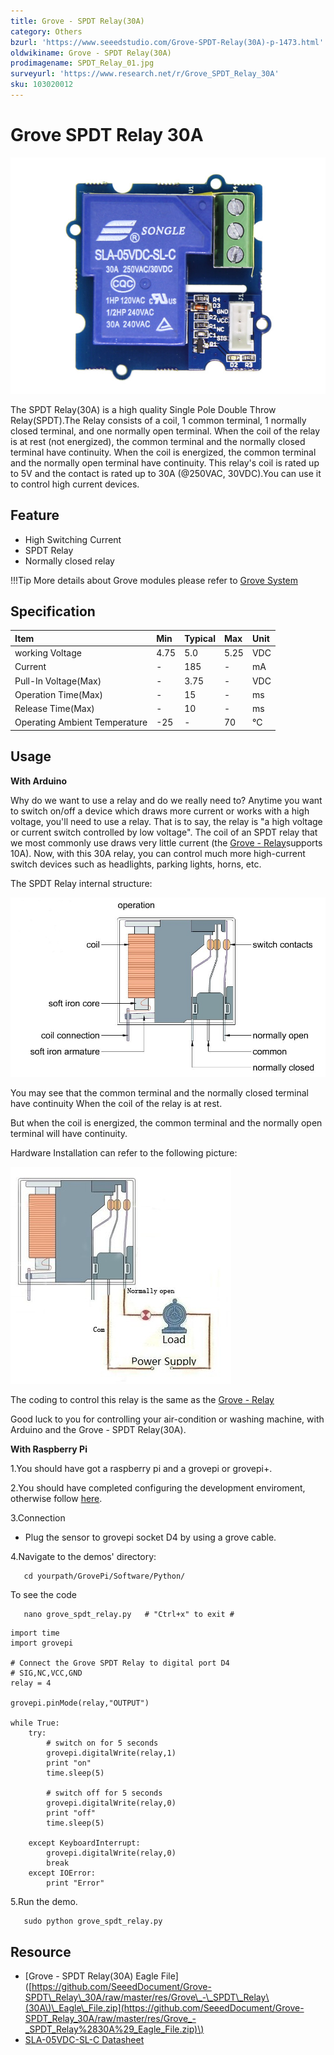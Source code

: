 ```yaml
---
title: Grove - SPDT Relay(30A)
category: Others
bzurl: 'https://www.seeedstudio.com/Grove-SPDT-Relay(30A)-p-1473.html'
oldwikiname: Grove - SPDT Relay(30A)
prodimagename: SPDT_Relay_01.jpg
surveyurl: 'https://www.research.net/r/Grove_SPDT_Relay_30A'
sku: 103020012
---
```


# Grove SPDT Relay 30A

![](https://github.com/SeeedDocument/Grove-SPDT_Relay_30A/raw/master/img/SPDT_Relay_01.jpg)

The SPDT Relay\(30A\) is a high quality Single Pole Double Throw Relay\(SPDT\).The Relay consists of a coil, 1 common terminal, 1 normally closed terminal, and one normally open terminal. When the coil of the relay is at rest \(not energized\), the common terminal and the normally closed terminal have continuity. When the coil is energized, the common terminal and the normally open terminal have continuity. This relay's coil is rated up to 5V and the contact is rated up to 30A \(@250VAC, 30VDC\).You can use it to control high current devices.

## Feature

* High Switching Current
* SPDT Relay
* Normally closed relay

!!!Tip More details about Grove modules please refer to [Grove System](http://wiki.seeed.cc/Grove_System/)

## Specification

| Item | Min | Typical | Max | Unit |
| :--- | :--- | :--- | :--- | :--- |
| working Voltage | 4.75 | 5.0 | 5.25 | VDC |
| Current | - | 185 | - | mA |
| Pull-In Voltage\(Max\) | - | 3.75 | - | VDC |
| Operation Time\(Max\) | - | 15 | - | ms |
| Release Time\(Max\) | - | 10 | - | ms |
| Operating Ambient Temperature | -25 | - | 70 | °C |

## Usage

**With Arduino**

Why do we want to use a relay and do we really need to? Anytime you want to switch on/off a device which draws more current or works with a high voltage, you'll need to use a relay. That is to say, the relay is "a high voltage or current switch controlled by low voltage". The coil of an SPDT relay that we most commonly use draws very little current \(the [Grove - Relay](http://wiki.seeed.cc/Grove-Relay/)supports 10A\). Now, with this 30A relay, you can control much more high-current switch devices such as headlights, parking lights, horns, etc.

The SPDT Relay internal structure:

![](https://github.com/SeeedDocument/Grove-SPDT_Relay_30A/raw/master/img/Relay_Struction.jpg)

You may see that the common terminal and the normally closed terminal have continuity When the coil of the relay is at rest.

But when the coil is energized, the common terminal and the normally open terminal will have continuity.

Hardware Installation can refer to the following picture:

![](https://github.com/SeeedDocument/Grove-SPDT_Relay_30A/raw/master/img/SPDT_Relay.jpg)

The coding to control this relay is the same as the [Grove - Relay](http://wiki.seeed.cc/Grove-Relay/)

Good luck to you for controlling your air-condition or washing machine, with Arduino and the Grove - SPDT Relay\(30A\).

**With Raspberry Pi**

1.You should have got a raspberry pi and a grovepi or grovepi+.

2.You should have completed configuring the development enviroment, otherwise follow [here](http://wiki.seeedstudio.com/wiki/GrovePi+#Introducing_the_GrovePi.2B).

3.Connection

* Plug the sensor to grovepi socket D4 by using a grove cable.

4.Navigate to the demos' directory:

```text
   cd yourpath/GrovePi/Software/Python/
```

To see the code

```text
   nano grove_spdt_relay.py   # "Ctrl+x" to exit #
```

```text
import time
import grovepi

# Connect the Grove SPDT Relay to digital port D4
# SIG,NC,VCC,GND
relay = 4

grovepi.pinMode(relay,"OUTPUT")

while True:
    try:
        # switch on for 5 seconds
        grovepi.digitalWrite(relay,1)
        print "on"
        time.sleep(5)

        # switch off for 5 seconds
        grovepi.digitalWrite(relay,0)
        print "off"
        time.sleep(5)

    except KeyboardInterrupt:
        grovepi.digitalWrite(relay,0)
        break
    except IOError:
        print "Error"
```

5.Run the demo.

```text
   sudo python grove_spdt_relay.py
```

## Resource

* \[Grove - SPDT Relay\(30A\) Eagle File\]\([https://github.com/SeeedDocument/Grove-SPDT\_Relay\_30A/raw/master/res/Grove\_-\_SPDT\_Relay\(30A\)\_Eagle\_File.zip](https://github.com/SeeedDocument/Grove-SPDT_Relay_30A/raw/master/res/Grove_-_SPDT_Relay%2830A%29_Eagle_File.zip)\)
* [SLA-05VDC-SL-C Datasheet](https://github.com/SeeedDocument/Grove-SPDT_Relay_30A/raw/master/res/SLA-05VDC-SL-C_Datasheet.pdf)

